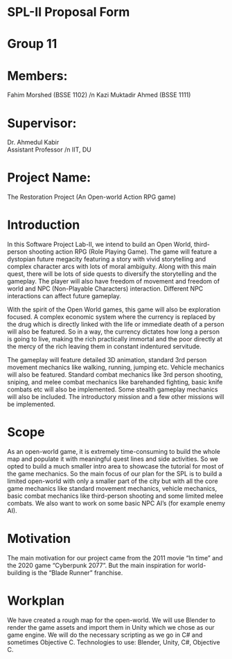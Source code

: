 # SPL-II Proposal Form


# Group 11
# Members: 
Fahim Morshed (BSSE 1102) /n
Kazi Muktadir Ahmed (BSSE 1111)
# Supervisor: 
Dr. Ahmedul Kabir </br>
Assistant Professor /n
IIT, DU 
# Project Name: 
The Restoration Project (An Open-world Action RPG game)
# Introduction
In this Software Project Lab-II, we intend to build an Open World, third-person
shooting action RPG (Role Playing Game). The game will feature a dystopian
future megacity featuring a story with vivid storytelling and complex character arcs
with lots of moral ambiguity. Along with this main quest, there will be lots of side
quests to diversify the storytelling and the gameplay. The player will also have
freedom of movement and freedom of world and NPC (Non-Playable Characters)
interaction. Different NPC interactions can affect future gameplay.

With the spirit of the Open World games, this game will also be exploration
focused. A complex economic system where the currency is replaced by the drug
which is directly linked with the life or immediate death of a person will also be
featured. So in a way, the currency dictates how long a person is going to live,
making the rich practically immortal and the poor directly at the mercy of the rich
leaving them in constant indentured servitude.

The gameplay will feature detailed 3D animation, standard 3rd person movement
mechanics like walking, running, jumping etc. Vehicle mechanics will also be
featured. Standard combat mechanics like 3rd person shooting, sniping, and melee
combat mechanics like barehanded fighting, basic knife combats etc will also be
implemented. Some stealth gameplay mechanics will also be included. The
introductory mission and a few other missions will be implemented.
# Scope
As an open-world game, it is extremely time-consuming to build the whole map
and populate it with meaningful quest lines and side activities. So we opted to
build a much smaller intro area to showcase the tutorial for most of the game
mechanics. So the main focus of our plan for the SPL is to build a limited
open-world with only a smaller part of the city but with all the core game
mechanics like standard movement mechanics, vehicle mechanics, basic combat
mechanics like third-person shooting and some limited melee combats. We also
want to work on some basic NPC AI’s (for example enemy AI).
# Motivation
The main motivation for our project came from the 2011 movie “In time” and the
2020 game “Cyberpunk 2077”. But the main inspiration for world-building is the
“Blade Runner” franchise.
# Workplan
We have created a rough map for the open-world. We will use Blender to render
the game assets and import them in Unity which we chose as our game engine. We
will do the necessary scripting as we go in C# and sometimes Objective C.
Technologies to use: Blender, Unity, C#, Objective C.
